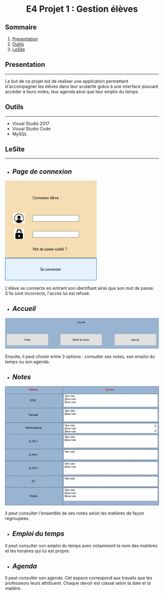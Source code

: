 # <p align="center">E4 Projet 1 : Gestion élèves</p>
## Sommaire
1. [Presentation](#presentation)
2. [Outils](#Outils)
3. [LeSite](#LeSite)

## Presentation
***
 Le but de ce projet est de réaliser une application permettant d'accompagner les élèves dans leur scolarité grâce à une interface pouvant accéder à leurs notes, leur agenda ainsi que leur emploi du temps.

 ## Outils
*** 

* Visual Studio 2017
* Visual Studio Code
* MySQL

## LeSite
***

* ##  *Page de connexion* <br> 
<img src="image/ConnexionEleve.png" width="300"/><br>

L'élève se connecte en entrant son identifiant ainsi que son mot de passe. 
S'ils sont incorrects, l'accès lui est refusé.

* ## *Accueil* <br>

<img src="image/Accueil.png" width="700"/><br> 

Ensuite, il peut choisir entre 3 options : consulter ses notes, son emploi du temps ou son agenda.

* ## *Notes* <br>
<img src="image/Notes.png" width="600"/><br> 

Il peut consulter l'ensemble de ses notes selon les matières de façon regroupées.
* ## *Emploi du temps* <br>
Il peut consulter son emploi du temps avec notamment le nom des matières et les horaires qui lui est propre.
* ## *Agenda* <br>
Il peut consulter son agenda. Cet espace correspond aux travails que les professeurs leurs attribuent. Chaque devoir est classé selon la date et la matière.